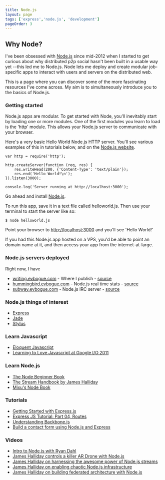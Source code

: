 ```yaml
---
title: Node.js
layout: page
tags: ['express','node.js', 'development']
pageOrder: 3
---
```


Why Node?
---------

I've been obsessed with [Node.js](http://nodejs.org/) since mid-2012 when I started to get curious about why distributed p2p social hasn't been built in a usable way yet --this led me to Node.js. Node lets me deploy and create modular job-specific apps to interact with users and servers on the distributed web.

This is a page where you can discover some of the more fascinating resources I've come across. My aim is to simultaneously introduce you to the basics of Node.js.

### Getting started

Node.js apps are modular. To get started with Node, you'll inevitably start by loading one or more modules. One of the first modules you learn to load is the 'http' module. This allows your Node.js server to communicate with your browser.

Here's a very basic Hello World Node.js HTTP server. You'll see various examples of this in tutorials below, and on the [Node.js website](http://nodejs.org).

	var http = require('http');

	http.createServer(function (req, res) {
		res.writeHead(200, {'Content-Type': 'text/plain'});
		res.end('Hello World!\n');
	}).listen(3000);

	console.log('Server running at http://localhost:3000');

Go ahead and install [Node.js](http://nodejs.org/download/). 

To run this app, save it in a text file called helloworld.js. Then use your terminal to start the server like so:

	$ node helloworld.js

Point your browser to [http://localhost:3000](http://localhost:3000) and you'll see 'Hello World!'

If you had this Node.js app hosted on a VPS, you'd be able to point an domain name at it, and then access your app from the internet-at-large.

### Node.js servers deployed

Right now, I have 

+ [writing.evbogue.com](http://writing.evbogue.com) - Where I publish - [source](https://github.com/evbogue/writing.evbogue.com)
+ [hummingbird.evbogue.com](http://hummingbird.evbogue.com) - Node.js real time stats - [source](https://github.com/evbogue/hummingbird)
+ [subway.evbogue.com](http://subway.evbogue.com) - Node.js IRC server - [source](https://github.com/thedjpetersen/subway)

### Node.js things of interest

+ [Express](http://expressjs.com/)
+ [Jade](http://jade-lang.com/)
+ [Stylus](http://learnboost.github.com/stylus/)

### Learn Javascript

+ [Eloquent Javascript](http://eloquentjavascript.net/)
+ [Learning to Love Javascript at Google I/O 2011](https://www.youtube.com/watch?v=seX7jYI96GE)

### Learn Node.js

+ [The Node Beginner Book](http://www.nodebeginner.org/)
+ [The Stream Handbook by James Halliday](https://github.com/substack/stream-handbook)
+ [Mixu's Node Book](http://book.mixu.net/single.html)

### Tutorials

+ [Getting Started with Express.js](http://howtonode.org/getting-started-with-express)
+ [Express JS Tutorial: Part 04, Routes](http://youtu.be/Hc3v6wbmebQ)
+ [Understanding Backbone.js](https://github.com/kjbekkelund/writings/blob/master/published/understanding-backbone.md)
+ [Build a contact form using Node.js and Express](http://dailyjs.com/2012/09/13/express-3-csrf-tutorial/)

### Videos
+ [Intro to Node.js with Ryan Dahl](http://www.youtube.com/watch?v=jo_B4LTHi3I)
+ [James Halliday controls a killer AR Drone with Node.js](https://www.youtube.com/watch?v=zgt-jNqbxF8)
+ [James Halliday on harnessing the awesome power of Node.js streams](https://www.youtube.com/watch?v=lQAV3bPOYHo)
+ [James Halliday on enabling chaotic Node.js infrastructure](https://www.youtube.com/watch?v=ZI2whsVNAz4)
+ [James Halliday on building federated architecture with Node.js](https://www.youtube.com/watch?v=84PE6EF3YWY)
